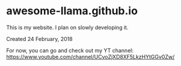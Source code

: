 # awesome-llama.github.io
This is my website. I plan on slowly developing it.

Created 24 February, 2018

For now, you can go and check out my YT channel: https://www.youtube.com/channel/UCvoZjXD8XF5LkzHYtGGv0Zw/
